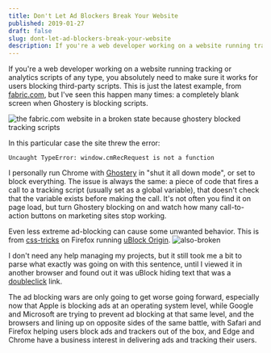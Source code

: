 ```yaml
---
title: Don't Let Ad Blockers Break Your Website
published: 2019-01-27
draft: false
slug: dont-let-ad-blockers-break-your-website
description: If you're a web developer working on a website running tracking or analytics scripts of any type, you absolutely need to make sure it works for users blocking third-party scripts.
---
```


If you're a web developer working on a website running tracking or analytics scripts of any type, you absolutely need to make sure it works for users blocking third-party scripts. This is just the latest example, from [fabric.com](https://www.fabric.com/), but I've seen this happen many times: a completely blank screen when Ghostery is blocking scripts.

![the fabric.com website in a broken state because ghostery blocked tracking scripts](/assets/images/2018/broke.JPG)

In this particular case the site threw the error:

    Uncaught TypeError: window.cmRecRequest is not a function

I personally run Chrome with [Ghostery](https://www.ghostery.com/) in "shut it all down mode", or set to block everything. The issue is always the same: a piece of code that fires a call to a tracking script (usually set as a global variable), that doesn't check that the variable exists before making the call. It's not often you find it on page load, but turn Ghostery blocking on and watch how many call-to-action buttons on marketing sites stop working.

Even less extreme ad-blocking can cause some unwanted behavior. This is from [css-tricks](https://css-tricks.com/) on Firefox running [uBlock Origin](https://addons.mozilla.org/en-US/firefox/addon/ublock-origin/).
![also-broken](/assets/images/2018/also-broken.JPG)

I don't need any help managing my projects, but it still took me a bit to parse what exactly was going on with this sentence, until I viewed it in another browser and found out it was uBlock hiding text that was a [doubleclick](https://en.wikipedia.org/wiki/DoubleClick) link.

The ad blocking wars are only going to get worse going forward, especially now that Apple is blocking ads at an operating system level, while Google and Microsoft are trying to prevent ad blocking at that same level, and the browsers and lining up on opposite sides of the same battle, with Safari and Firefox helping users block ads and trackers out of the box, and Edge and Chrome have a business interest in delivering ads and tracking their users.
